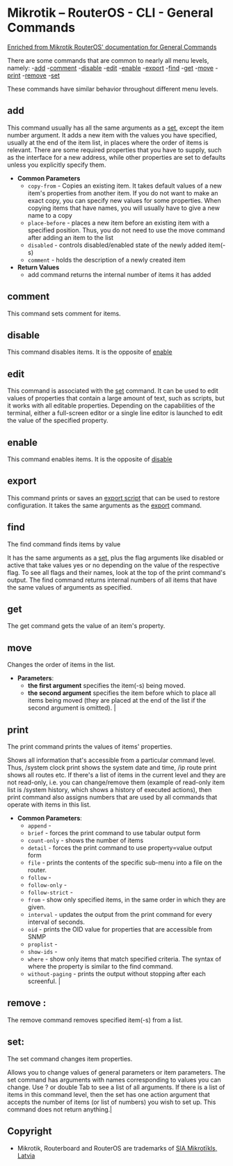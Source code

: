 # Mikrotik – RouterOS - CLI - General Commands

[Enriched from Mikrotik RouterOS' documentation for General Commands](https://help.mikrotik.com/docs/display/ROS/Command+Line+Interface)

There are some commands that are common to nearly all menu levels, namely: 
-[add](#add)
-[comment](#comment)
-[disable](#disable)
-[edit](#edit)
-[enable](#enable)
-[export](#export)
-[find](#find)
-[get](#get)
-[move](#move)
-[print](#print)
-[remove](#remove)
-[set](#set)

These commands have similar behavior throughout different menu levels.

## **add**

This command usually has all the same arguments as a [set](#set), except the item number argument. It adds a new item with the values you have specified, usually at the end of the item list, in places where the order of items is relevant. There are some required properties that you have to supply, such as the interface for a new address, while other properties are set to defaults unless you explicitly specify them.

- **Common Parameters**
    - `copy-from` - Copies an existing item. It takes default values of a new item's properties from another item. If you do not want to make an exact copy, you can specify new values for some properties. When copying items that have names, you will usually have to give a new name to a copy
    - `place-before` - places a new item before an existing item with a specified position. Thus, you do not need to use the move command after adding an item to the list
    - `disabled` - controls disabled/enabled state of the newly added item(-s)
    - `comment` - holds the description of a newly created item
- **Return Values**
    - add command returns the internal number of items it has added

## **comment**

This command sets comment for items.

## **disable**

This command disables items. It is the opposite of [enable](#enable)

## **edit** 

This command is associated with the [set](#set) command. It can be used to edit values of properties that contain a large amount of text, such as scripts, but it works with all editable properties. Depending on the capabilities of the terminal, either a full-screen editor or a single line editor is launched to edit the value of the specified property.

## **enable**

This command enables items. It is the opposite of [disable](#disable)

## **export**

This command prints or saves an [export script](export.md) that can be used to restore configuration.
It takes the same arguments as the [export](export.md) command.

## **find** 

The find command finds items by value

It has the same arguments as a [set](#set), plus the flag arguments like disabled or active that take values yes or no depending on the value of the respective flag. To see all flags and their names, look at the top of the print command's output. The find command returns internal numbers of all items that have the same values of arguments as specified.

## **get**

The get command gets the value of an item's property.

## **move** 

Changes the order of items in the list. 

- **Parameters**:
    - **the first argument** specifies the item(-s) being moved.
    - **the second argument** specifies the item before which to place all items being moved (they are placed at the end of the list if the second argument is omitted). |

## **print**

The print command prints the values of items' properties.

Shows all information that's accessible from a particular command level. Thus, /system clock print shows the system date and time, /ip route print shows all routes etc. If there\'s a list of items in the current level and they are not read-only, i.e. you can change/remove them (example of read-only item list is /system history, which shows a history of executed actions), then print command also assigns numbers that are used by all commands that operate with items in this list.

- **Common Parameters**:
    - `append` - 
    - `brief` - forces the print command to use tabular output form
    - `count-only` - shows the number of items
    - `detail` - forces the print command to use property=value output form
    - `file` - prints the contents of the specific sub-menu into a file on the router.
    - `follow` - 
    - `follow-only` - 
    - `follow-strict` - 
    - `from` - show only specified items, in the same order in which they are given.
    - `interval` - updates the output from the print command for every interval of seconds.
    - `oid` - prints the OID value for properties that are accessible from SNMP
    - `proplist` - 
    - `show-ids` - 
    - `where` - show only items that match specified criteria. The syntax of where the property is similar to the find command.
    - `without-paging` - prints the output without stopping after each screenful. |

## **remove** :

The remove command removes specified item(-s) from a list.

## **set**:

The set command changes item properties.

Allows you to change values of general parameters or item parameters. The set command has arguments with names corresponding to values you can change. Use ? or double Tab to see a list of all arguments. If there is a list of items in this command level, then the set has one action argument that accepts the number of items (or list of numbers) you wish to set up. This command does not return anything.|

## Copyright
- Mikrotik, Routerboard and RouterOS are trademarks of [SIA Mikrotīkls, Latvia](https://www.mikrotik.com)
